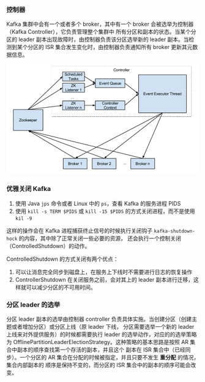 
### 控制器

Kafka 集群中会有一个或者多个 broker，其中有一个 broker 会被选举为控制器（Kafka Controller），它负责管理整个集群中
所有分区和副本的状态。当某个分区的 leader 副本出现故障时，由控制器负责该分区选举新的 leader 副本。当检测到某个分区的 
ISR 集合发生变化时，由控制器负责通知所有 broker 更新其元数据信息。

![](/img/kafka-controller-design.png)


### 优雅关闭 Kafka

1. 使用 Java `jps` 命令或者 Linux 中的 `ps`，查看 Kafka 的服务进程 PIDS
2. 使用 `kill -s TERM $PIDS` 或 `kill -15 $PIDS` 的方式关闭进程，而不是使用 `kil -9`

这样的操作会在 Kafka 进程捕获终止信号的时候执行关闭钩子 `kafka-shutdown-hock` 的内容，其中除了正常关闭一些必要的资源，
还会执行一个控制关闭（ControlledShutdown）的动作。

ControlledShutdown 的方式关闭有两个优点：

1. 可以让消息完全同步到磁盘上，在服务上下线时不需要进行日志的恢复操作
2. ControllerShutdown 在关闭服务之前，会对其上的 leader 副本进行迁移，这样就可以减少分区的不可用时间。


### 分区 leader 的选举

分区 leader 副本的选举由控制器 controller 负责具体实施。当创建分区（创建主题或者增加分区）或分区上线（原 leader 下线，
分区需要选举一个新的 leader 上线来对外提供服务）的时候都需要执行 leader 的选举动作，对应的的选举策略为 
OfflinePartitionLeaderElectionStrategy。这种策略的基本思路是按照 AR 集合中副本的顺序查找第一个存活的副本，并且这个
副本在 ISR 集合中（已经同步）。一个分区的 AR 集合在分配的时候被指定，并且只要不发生 __重分配__ 的情况，集合内部副本的
顺序是保持不变的，而分区的 ISR 集合中的副本的顺序可能会改变。


